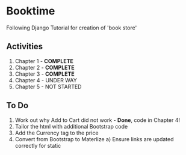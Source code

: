 # Booktime
Following Django Tutorial for creation of 'book store'

## Activities
1.  Chapter 1   -   **COMPLETE**
2.  Chapter 2   -   **COMPLETE**
3.  Chapter 3   -   **COMPLETE**
4.  Chapter 4   -   UNDER WAY
5.  Chapter 5   -   NOT STARTED


## To Do
1. Work out why Add to Cart did not work - **Done**, code in Chapter 4!
2. Tailor the html with additional Bootstrap code
3. Add the Currency tag to the price
4. Convert from Bootstrap to Materlize
    a) Ensure links are updated correctly for static
